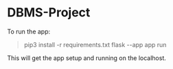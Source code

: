 # DBMS-Project

To run the app:
> pip3 install -r requirements.txt
> flask --app app run


This will get the app setup and running on the localhost. 